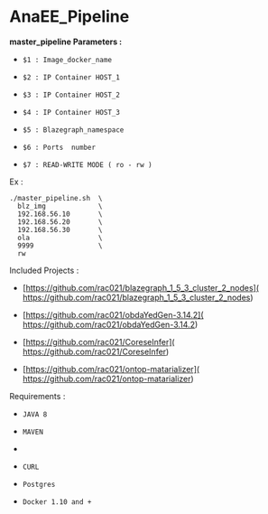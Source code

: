 # AnaEE_Pipeline

 **master_pipeline Parameters :**
 
-    `$1 : Image_docker_name`

-    `$2 : IP Container HOST_1 `

-    `$3 : IP Container HOST_2 `

-    `$4 : IP Container HOST_3 `

-    `$5 : Blazegraph_namespace`

-    `$6 : Ports  number `

-    `$7 : READ-WRITE MODE ( ro - rw )`


Ex :

    ./master_pipeline.sh  \
      blz_img             \
      192.168.56.10       \
      192.168.56.20       \
      192.168.56.30       \
      ola                 \
      9999                \
      rw
     
     
Included Projects : 

-    [https://github.com/rac021/blazegraph_1_5_3_cluster_2_nodes]( https://github.com/rac021/blazegraph_1_5_3_cluster_2_nodes)
   
-    [https://github.com/rac021/obdaYedGen-3.14.2]( https://github.com/rac021/obdaYedGen-3.14.2)
   
-    [https://github.com/rac021/CoreseInfer]( https://github.com/rac021/CoreseInfer)
   
-    [https://github.com/rac021/ontop-matarializer]( https://github.com/rac021/ontop-matarializer)
   
   

Requirements :

-    `JAVA 8`
    
-    `MAVEN`
-    
-    `CURL `
    
-    `Postgres`

-    `Docker 1.10 and +`


